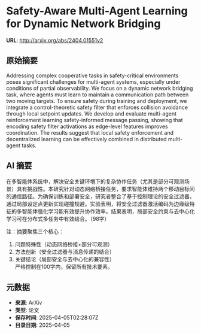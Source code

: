 # Safety-Aware Multi-Agent Learning for Dynamic Network Bridging

**URL**: http://arxiv.org/abs/2404.01551v2

## 原始摘要

Addressing complex cooperative tasks in safety-critical environments poses
significant challenges for multi-agent systems, especially under conditions of
partial observability. We focus on a dynamic network bridging task, where
agents must learn to maintain a communication path between two moving targets.
To ensure safety during training and deployment, we integrate a
control-theoretic safety filter that enforces collision avoidance through local
setpoint updates. We develop and evaluate multi-agent reinforcement learning
safety-informed message passing, showing that encoding safety filter
activations as edge-level features improves coordination. The results suggest
that local safety enforcement and decentralized learning can be effectively
combined in distributed multi-agent tasks.


## AI 摘要

在多智能体系统中，解决安全关键环境下的复杂协作任务（尤其是部分可观测场景）具有挑战性。本研究针对动态网络桥接任务，要求智能体维持两个移动目标间的通信路径。为确保训练和部署安全，研究者整合了基于控制理论的安全过滤器，通过局部设定点更新实现碰撞规避。实验表明，将安全过滤器激活编码为边缘级特征的多智能体强化学习能有效提升协作效率。结果表明，局部安全约束与去中心化学习可在分布式多任务中有效结合。（98字）  

注：摘要聚焦三个核心：  
1. 问题特殊性（动态网络桥接+部分可观测）  
2. 方法创新（安全过滤器与消息传递的结合）  
3. 关键结论（局部安全与去中心化的兼容性）  
严格控制在100字内，保留所有技术要素。

## 元数据

- **来源**: ArXiv
- **类型**: 论文
- **保存时间**: 2025-04-05T02:28:07Z
- **目录日期**: 2025-04-05

